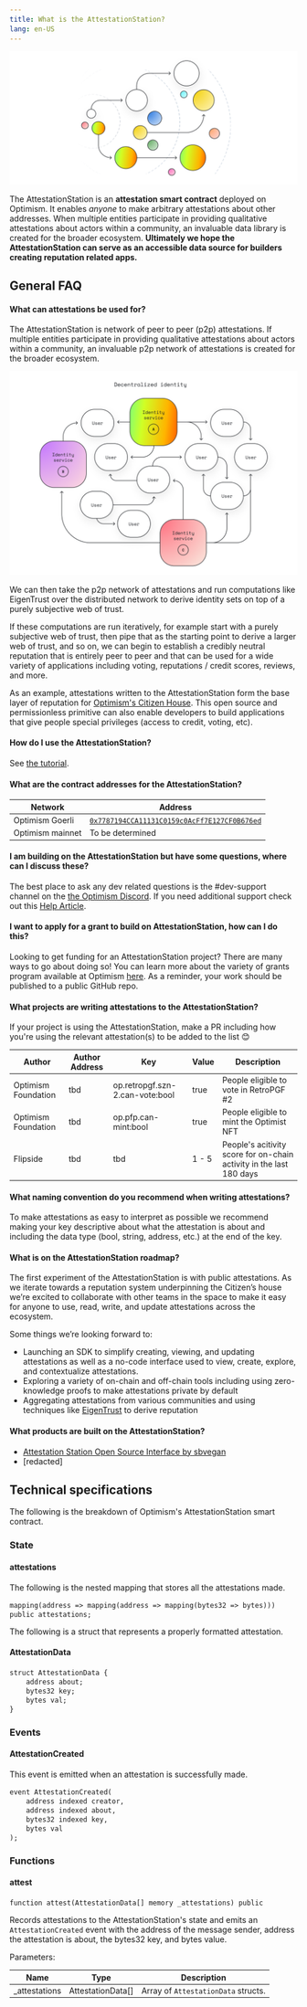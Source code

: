 ```yaml
---
title: What is the AttestationStation?
lang: en-US
---
```

![](../../assets/docs/governance/attestationstation/eigan.png)

The AttestationStation is an **attestation smart contract** deployed on Optimism.  It enables _anyone_ to make arbitrary attestations about other addresses. When multiple entities participate in providing qualitative attestations about actors within a community, an invaluable data library is created for the broader ecosystem. **Ultimately we hope the AttestationStation can serve as an accessible data source for builders creating reputation related apps.**

<!-- TODO: Add source code link when we have an authoritative source -->

## General FAQ

#### What can attestations be used for?
The AttestationStation is network of peer to peer (p2p) attestations. If multiple entities participate in providing qualitative attestations about actors within a community, an invaluable p2p network of attestations is created for the broader ecosystem.

![](../../assets/docs/governance/attestationstation/attestation_station.png)

We can then take the p2p network of attestations and run computations like EigenTrust over the distributed network to derive identity sets on top of a purely subjective web of trust.

If these computations are run iteratively, for example start with a purely subjective web of trust, then pipe that as the starting point to derive a larger web of trust, and so on, we can begin to establish a credibly neutral reputation that is entirely peer to peer and that can be used for a wide variety of applications including voting, reputations / credit scores, reviews, and more.

As an example, attestations written to the AttestationStation form the base layer of reputation for [Optimism's Citizen House](https://community.optimism.io/docs/governance/citizens-house/). This open source and permissionless primitive can also enable developers to build applications that give people special privileges (access to credit, voting, etc).

#### How do I use the AttestationStation?

See [the tutorial](https://github.com/ethereum-optimism/optimism-tutorial/tree/main/ecosystem/attestation-station).


#### What are the contract addresses for the AttestationStation?

| Network | Address |
| - | - |
| Optimism Goerli | [`0x7787194CCA11131C0159c0AcFf7E127CF0B676ed`](https://goerli-optimism.etherscan.io/address/0x7787194cca11131c0159c0acff7e127cf0b676ed)  |
| Optimism mainnet | To be determined |


#### I am building on the AttestationStation but have some questions, where can I discuss these?

The best place to ask any dev related questions is the #dev-support channel on the [the Optimism Discord](https://discord-gateway.optimism.io/). If you need additional support check out this [Help Article](https://help.optimism.io/hc/en-us/articles/9762044018843-How-do-I-get-project-support-marketing-integrations-etc-).

#### I want to apply for a grant to build on AttestationStation, how can I do this?

Looking to get funding for an AttestationStation project? There are many ways to go about doing so! You can learn more about the variety of grants program available at Optimism [here](allocations/#ecosystem-fund). As a reminder, your work should be published to a public GitHub repo.

#### What projects are writing attestations to the AttestationStation?
If your project is using the AttestationStation, make a PR including how you're using the relevant attestation(s) to be added to the list 😊

| Author              | Author Address | Key                                                        | Value | Description                                  |
| ------------------- | ---------------| ---------------------------------------------------------- |------ |--------------------------------------------- |
| Optimism Foundation | tbd            | op.retropgf.szn-2.can-vote:bool                            | true  | People eligible to vote in RetroPGF #2       |
| Optimism Foundation | tbd            | op.pfp.can-mint:bool                                       | true  | People eligible to mint the Optimist NFT     |
| Flipside | tbd                       | tbd                                                        | 1 - 5 | People's acitivity score for on-chain activity in the last 180 days  

#### What naming convention do you recommend when writing attestations?

To make attestations as easy to interpret as possible we recommend making your key descriptive about what the attestation is about and including the data type (bool, string, address, etc.) at the end of the key. 

#### What is on the AttestationStation roadmap?

The first experiment of the AttestationStation is with public attestations. As we iterate towards a reputation system underpinning the Citizen’s house we’re excited to collaborate with other teams in the space to make it easy for anyone to use, read, write, and update attestations across the ecosystem. 

Some things we’re looking forward to:

* Launching an SDK to simplify creating, viewing, and updating attestations as well as a no-code interface used to view, create, explore, and contextualize attestations.
* Exploring a variety of on-chain and off-chain tools including using zero-knowledge proofs to make attestations private by default
* Aggregating attestations from various communities and using techniques like [EigenTrust](https://en.wikipedia.org/wiki/EigenTrust) to derive reputation

#### What products are built on the AttestationStation? 
* [Attestation Station Open Source Interface by sbvegan](https://github.com/sbvegan/attestation-station-interface)
* [redacted]

## Technical specifications

The following is the breakdown of Optimism's AttestationStation smart contract.

### State

#### attestations

The following is the nested mapping that stores all the attestations made.

```
mapping(address => mapping(address => mapping(bytes32 => bytes))) public attestations;
```

The following is a struct that represents a properly formatted attestation.

#### AttestationData

```
struct AttestationData {
    address about;
    bytes32 key;
    bytes val;
}
```

### Events

#### AttestationCreated

This event is emitted when an attestation is successfully made.

```
event AttestationCreated(
    address indexed creator,
    address indexed about,
    bytes32 indexed key,
    bytes val
);
```

### Functions

#### attest

```
function attest(AttestationData[] memory _attestations) public
```

Records attestations to the AttestationStation's state and emits an `AttestationCreated` event with the address of the message sender, address the attestation is about, the bytes32 key, and bytes value.

Parameters:

| Name           | Type              | Description                         |
| -------------- | ----------------- | ----------------------------------- |
| \_attestations | AttestationData[] | Array of `AttestationData` structs. |

